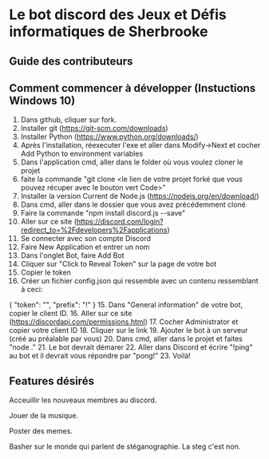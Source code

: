 ﻿# Le bot discord des Jeux et Défis informatiques de Sherbrooke

## Guide des contributeurs

## Comment commencer à développer (Instuctions Windows 10)
1. Dans github, cliquer sur fork.
1. Installer git (https://git-scm.com/downloads)
2. Installer Python (https://www.python.org/downloads/)
3. Après l'installation, réexecuter l'exe et aller dans Modify->Next et cocher Add Python to environment variables
2. Dans l'application cmd, aller dans le folder où vous voulez cloner le projet
3. faite la commande "git clone <le lien de votre projet forké que vous pouvez récuper avec le bouton vert Code>"
4. Installer la version Current de Node.js (https://nodejs.org/en/download/)
5. Dans cmd, aller dans le dossier que vous avez précédemment cloné
7. Faire la commande "npm install discord.js --save"
8. Aller sur ce site (https://discord.com/login?redirect_to=%2Fdevelopers%2Fapplications)
9. Se connecter avec son compte Discord
10. Faire New Application et entrer un nom
11. Dans l'onglet Bot, faire Add Bot
12. Cliquer sur "Click to Reveal Token" sur la page de votre bot
13. Copier le token
14. Créer un fichier config.json qui ressemble avec un contenu ressemblant à ceci:

{
	"token": "<Coller votre token ici>",
	"prefix": "!"
}
15. Dans "General information" de votre bot, copier le client ID.
16. Aller sur ce site (https://discordapi.com/permissions.html)
17. Cocher Administrator et copier votre client ID
18. Cliquer sur le link
19. Ajouter le bot à un serveur (créé au préalable par vous)
20. Dans cmd, aller dans le projet et faites "node ."
21. Le bot devrait démarer
22. Aller dans Discord et écrire "!ping" au bot et il devrait vous répondre par "pong!"
23. Voilà!

## Features désirés
Acceuillir les nouveaux membres au discord.

Jouer de la musique.

Poster des memes.

Basher sur le monde qui parlent de stéganographie. La steg c'est non.

